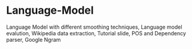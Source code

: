 # Language-Model
Language Model with different smoothing techniques, Language model evalution, Wikipedia data extraction, Tutorial slide, POS and Dependency parser, Google Ngram
